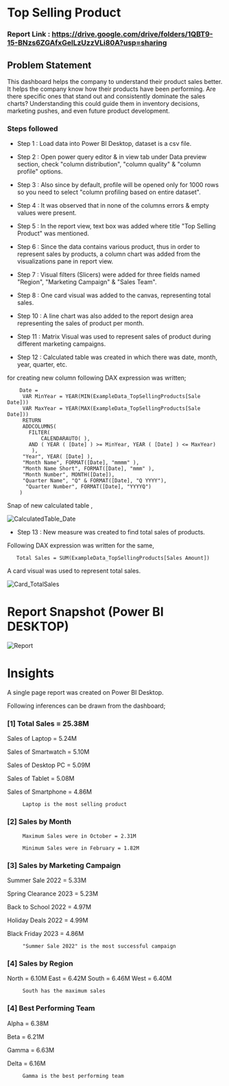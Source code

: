 # Top Selling Product

### Report Link : https://drive.google.com/drive/folders/1QBT9-15-BNzs6ZGAfxGelLzUzzVLi80A?usp=sharing

## Problem Statement

This dashboard helps the company to understand their product sales better. It helps the company know how their products have been performing. Are there specific ones that stand out and consistently dominate the sales charts? Understanding this could guide them in inventory decisions, marketing pushes, and even future product development.


### Steps followed 

- Step 1 : Load data into Power BI Desktop, dataset is a csv file.
- Step 2 : Open power query editor & in view tab under Data preview section, check "column distribution", "column quality" & "column profile" options.
- Step 3 : Also since by default, profile will be opened only for 1000 rows so you need to select "column profiling based on entire dataset".
- Step 4 : It was observed that in none of the columns errors & empty values were present.
- Step 5 : In the report view, text box was added where title "Top Selling Product" was mentioned.
- Step 6 : Since the data contains various product, thus in order to represent sales by products, a column chart was added from the visualizations pane in report view. 
- Step 7 : Visual filters (Slicers) were added for three fields named "Region", "Marketing Campaign" & "Sales Team".
- Step 8 : One card visual was added to the canvas, representing total sales.
- Step 10 : A line chart was also added to the report design area representing the sales of product per month.
- Step 11 : Matrix Visual was used to represent sales of product during different marketing campaigns.


- Step 12 : Calculated table was created in which there was date, month, year, quarter, etc.

for creating new column following DAX expression was written;
       
        Date = 
         VAR MinYear = YEAR(MIN(ExampleData_TopSellingProducts[Sale Date]))
         VAR MaxYear = YEAR(MAX(ExampleData_TopSellingProducts[Sale Date]))
         RETURN
         ADDCOLUMNS(
           FILTER(
               CALENDARAUTO( ),
           AND ( YEAR ( [Date] ) >= MinYear, YEAR ( [Date] ) <= MaxYear)
            ),
         "Year", YEAR( [Date] ),
         "Month Name", FORMAT([Date], "mmmm" ),
         "Month Name Short", FORMAT([Date], "mmm" ),
         "Month Number", MONTH([Date]),
         "Quarter Name", "Q" & FORMAT([Date], "Q YYYY"),
          "Quarter Number", FORMAT([Date], "YYYYQ")
        )   

        
Snap of new calculated table ,

![CalculatedTable_Date](https://github.com/vinodsrawat/Top-Selling-Products-Report/assets/161686865/829567d7-94ba-4fec-8603-45fd0720b369)

        
- Step 13 : New measure was created to find total sales of products.

Following DAX expression was written for the same,
        
       Total Sales = SUM(ExampleData_TopSellingProducts[Sales Amount])
        
A card visual was used to represent total sales.

![Card_TotalSales](https://github.com/vinodsrawat/Top-Selling-Products-Report/assets/161686865/a26e3b5a-faa9-472b-97de-059321798fba)

 # Report Snapshot (Power BI DESKTOP)

![Report](https://github.com/vinodsrawat/Top-Selling-Products-Report/assets/161686865/6c5a2e55-35ff-4d1c-9023-4c3e08485523)

# Insights

A single page report was created on Power BI Desktop.

Following inferences can be drawn from the dashboard;

### [1] Total Sales = 25.38M

   Sales of Laptop = 5.24M
   
   Sales of Smartwatch = 5.10M

   Sales of Desktop PC = 5.09M
    
   Sales of Tablet = 5.08M
    
   Sales of Smartphone = 4.86M

         Laptop is the most selling product
           
### [2] Sales by Month

         Maximum Sales were in October = 2.31M

         Minimum Sales were in February = 1.82M

  
### [3] Sales by Marketing Campaign 
  
Summer Sale 2022 = 5.33M

Spring Clearance 2023 = 5.23M

Back to School 2022 = 4.97M

Holiday Deals 2022 = 4.99M

Black Friday 2023 = 4.86M

         "Summer Sale 2022" is the most successful campaign
   

 ### [4] Sales by Region

North = 6.10M
East = 6.42M
South = 6.46M
West = 6.40M
        
         South has the maximum sales
 
 ### [4] Best Performing Team

Alpha = 6.38M

Beta = 6.21M

Gamma = 6.63M

Delta = 6.16M

         Gamma is the best performing team

